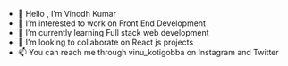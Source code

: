 - 👋 Hello , I’m Vinodh Kumar
- 👀 I’m interested to work on Front End Development
- 🌱 I’m currently learning Full stack web development
- 💞️ I’m looking to collaborate on React js projects
- 📫 You can reach me through vinu_kotigobba on Instagram and Twitter

<!---
vinodh002/vinodh002 is a ✨ special ✨ repository because its `README.md` (this file) appears on your GitHub profile.
You can click the Preview link to take a look at your changes.
--->
